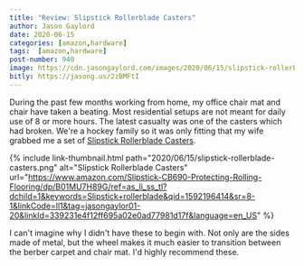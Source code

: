 ```yaml
---
title: "Review: Slipstick Rollerblade Casters"
author: Jason Gaylord
date: 2020-06-15
categories: [amazon,hardware]
tags:  [amazon,hardware]
post-number: 940
image: https://cdn.jasongaylord.com/images/2020/06/15/slipstick-rollerblade-casters.png
bitly: https://jasong.us/2zBMFtI
---
```


During the past few months working from home, my office chair mat and chair have taken a beating. Most residential setups are not meant for daily use of 8 or more hours. The latest casualty was one of the casters which had broken. We're a hockey family so it was only fitting that my wife grabbed me a set of [Slipstick Rollerblade Casters](https://www.amazon.com/Slipstick-CB690-Protecting-Rolling-Flooring/dp/B01MU7H89G/ref=as_li_ss_tl?dchild=1&keywords=Slipstick+rollerblade&qid=1592196414&sr=8-1&linkCode=ll1&tag=jasongaylor01-20&linkId=339231e4f12ff695a02e0ad77981d17f&language=en_US).

{% include link-thumbnail.html path="2020/06/15/slipstick-rollerblade-casters.png" alt="Slipstick Rollerblade Casters" url="https://www.amazon.com/Slipstick-CB690-Protecting-Rolling-Flooring/dp/B01MU7H89G/ref=as_li_ss_tl?dchild=1&keywords=Slipstick+rollerblade&qid=1592196414&sr=8-1&linkCode=ll1&tag=jasongaylor01-20&linkId=339231e4f12ff695a02e0ad77981d17f&language=en_US" %}

I can't imagine why I didn't have these to begin with. Not only are the sides made of metal, but the wheel makes it much easier to transition between the berber carpet and chair mat. I'd highly recommend these.